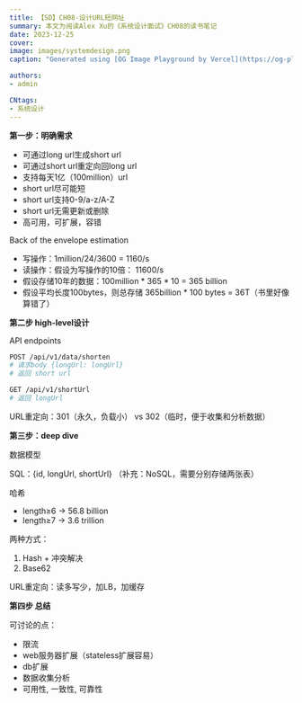 ```yaml
---
title: 【SD】CH08-设计URL短网址
summary: 本文为阅读Alex Xu的《系统设计面试》CH08的读书笔记
date: 2023-12-25
cover:
image: images/systemdesign.png
caption: "Generated using [OG Image Playground by Vercel](https://og-playground.vercel.app/)"

authors:
- admin

CNtags:
- 系统设计
---
```


**第一步：明确需求**
- 可通过long url生成short url
- 可通过short url重定向回long url
- 支持每天1亿（100million）url
- short url尽可能短
- short url支持0-9/a-z/A-Z
- short url无需更新或删除
- 高可用，可扩展，容错

Back of the envelope estimation
- 写操作：1million/24/3600 = 1160/s
- 读操作：假设为写操作的10倍： 11600/s
- 假设存储10年的数据：100million * 365 * 10 = 365 billion
- 假设平均长度100bytes，则总存储 365billion * 100 bytes = 36T（书里好像算错了）

**第二步 high-level设计**

API endpoints
```sh
POST /api/v1/data/shorten
# 请求body {longUrl: longUrl}   
# 返回 short url
```

```sh
GET /api/v1/shortUrl
# 返回 longUrl
```
URL重定向：301（永久，负载小） vs 302（临时，便于收集和分析数据）

**第三步：deep dive**

数据模型

SQL：{id, longUrl, shortUrl}
（补充：NoSQL，需要分别存储两张表）


哈希
- length≥6 → 56.8 billion
- length≥7 → 3.6 trillion

两种方式：
1. Hash + 冲突解决
2. Base62

URL重定向：读多写少，加LB，加缓存

**第四步 总结**

可讨论的点：
- 限流
- web服务器扩展（stateless扩展容易）
- db扩展
- 数据收集分析
- 可用性, 一致性, 可靠性


